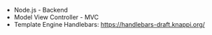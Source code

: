 
- Node.js - Backend
- Model View Controller - MVC
- Template Engine Handlebars:  https://handlebars-draft.knappi.org/

